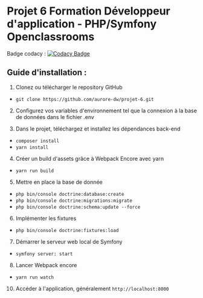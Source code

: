 # Projet 6 Formation Développeur d'application - PHP/Symfony Openclassrooms

Badge codacy : [![Codacy Badge](https://app.codacy.com/project/badge/Grade/5303a745e1244bf5a71385e2102359f6)](https://app.codacy.com/gh/aurore-dw/projet-6/dashboard?utm_source=gh&utm_medium=referral&utm_content=&utm_campaign=Badge_grade)

## Guide d'installation :

1. Clonez ou télécharger le repository GitHub
- `git clone https://github.com/aurore-dw/projet-6.git`

2. Configurez vos variables d'environnement tel que la connexion à la base de données dans le fichier .env
  
3. Dans le projet, téléchargez et installez les dépendances back-end
- `composer install`
- `yarn install`

4. Créer un build d'assets grâce à Webpack Encore avec yarn
- `yarn run build`

5. Mettre en place la base de donnée
- `php bin/console doctrine:database:create`
- `php bin/console doctrine:migrations:migrate`
- `php bin/console doctrine:schema:update --force`

6. Implémenter les fixtures
- `php bin/console doctrine:fixtures:load`

7. Démarrer le serveur web local de Symfony
- `symfony server: start`

8. Lancer Webpack encore
- `yarn run watch`

10. Accéder à l'application, généralement `http://localhost:8000`


